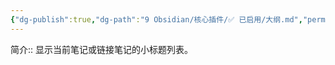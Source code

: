 ```yaml
---
{"dg-publish":true,"dg-path":"9 Obsidian/核心插件/✅ 已启用/大纲.md","permalink":"/9 Obsidian/核心插件/✅ 已启用/大纲/","created":"2025-07-31","updated":"2025-07-31"}
---
```



简介:: 显示当前笔记或链接笔记的小标题列表。
